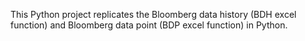 This Python project replicates the Bloomberg data history (BDH excel function) and Bloomberg data point (BDP excel function) in Python.

